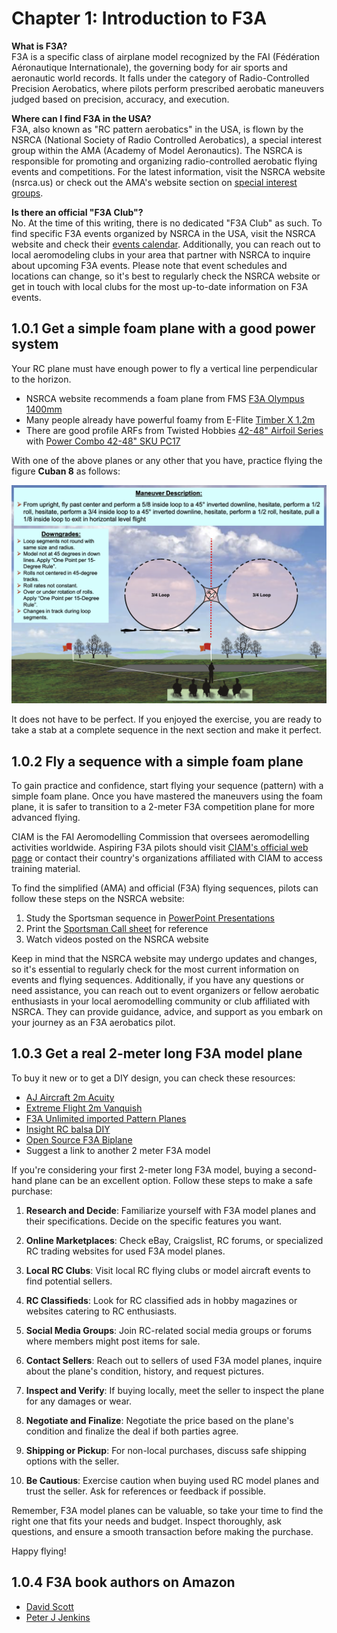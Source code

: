 # Chapter 1: Introduction to F3A

**What is F3A?**  
F3A is a specific class of airplane model recognized by the FAI (Fédération Aéronautique Internationale), the governing body for air sports and aeronautic world records. It falls under the category of Radio-Controlled Precision Aerobatics, where pilots perform prescribed aerobatic maneuvers judged based on precision, accuracy, and execution.

**Where can I find F3A in the USA?**  
F3A, also known as "RC pattern aerobatics" in the USA, is flown by the NSRCA (National Society of Radio Controlled Aerobatics), a special interest group within the AMA (Academy of Model Aeronautics). The NSRCA is responsible for promoting and organizing radio-controlled aerobatic flying events and competitions. For the latest information, visit the NSRCA website (nsrca.us) or check out the AMA's website section on [special interest groups](https://www.modelaircraft.org/about-ama/ama-organization/special-interest-groups).

**Is there an official "F3A Club"?**  
No. At the time of this writing, there is no dedicated "F3A Club" as such. To find specific F3A events organized by NSRCA in the USA, visit the NSRCA website and check their [events calendar](https://nsrca.us/index.php/eventsnewmenu/list-events). Additionally, you can reach out to local aeromodeling clubs in your area that partner with NSRCA to inquire about upcoming F3A events. Please note that event schedules and locations can change, so it's best to regularly check the NSRCA website or get in touch with local clubs for the most up-to-date information on F3A events.


## 1.0.1 Get a simple foam plane with a good power system 

Your RC plane must have enough power to fly a vertical line perpendicular to the horizon.

- NSRCA website recommends a foam plane from FMS [F3A Olympus 1400mm](https://www.horizonhobby.com/product/f3a-olympus-pnp-1400mm/FMM067P2.html)
- Many people already have powerful foamy from E-Flite [Timber X 1.2m](https://www.horizonhobby.com/product/timber-x-1.2m-pnp/EFL3875.html)
- There are good profile ARFs from Twisted Hobbies [42-48" Airfoil Series](https://twistedhobbys.com/airplanes/3d-monoplanes/42-48-airfoild-series/) with [Power Combo 42-48" SKU PC17](https://twistedhobbys.com/power-combo-42-48-mono-models/)

With one of the above planes or any other that you have, practice flying the figure **Cuban 8** as follows:

![cuban-8.png](images/cuban-8.png)

It does not have to be perfect. If you enjoyed the exercise, you are ready to take a stab at a complete sequence in the next section and make it perfect.


## 1.0.2 Fly a sequence with a simple foam plane

To gain practice and confidence, start flying your sequence (pattern) with a simple foam plane. Once you have mastered the maneuvers using the foam plane, it is safer to transition to a 2-meter F3A competition plane for more advanced flying.

CIAM is the FAI Aeromodelling Commission that oversees aeromodelling activities worldwide. Aspiring F3A pilots should visit [CIAM's official web page](https://www.fai.org/page/f3-aerobatics-training-material-judges) or contact their country's organizations affiliated with CIAM to access training material.

To find the simplified (AMA) and official (F3A) flying sequences, pilots can follow these steps on the NSRCA website:

1. Study the Sportsman sequence in [PowerPoint Presentations](https://nsrca.us/index.php/flying/sequences/powerpoints)
2. Print the [Sportsman Call sheet](https://nsrca.us/index.php/flying/sequences/call-sheets-and-aresti/sportsman-call-sheet) for reference
3. Watch videos posted on the NSRCA website

Keep in mind that the NSRCA website may undergo updates and changes, so it's essential to regularly check for the most current information on events and flying sequences. Additionally, if you have any questions or need assistance, you can reach out to event organizers or fellow aerobatic enthusiasts in your local aeromodelling community or club affiliated with NSRCA. They can provide guidance, advice, and support as you embark on your journey as an F3A aerobatics pilot.


## 1.0.3 Get a real 2-meter long F3A model plane

To buy it new or to get a DIY design, you can check these resources:

- [AJ Aircraft 2m Acuity](https://www.aj-aircraft.com/2m-acuity.html)
- [Extreme Flight 2m Vanquish](https://extremeflightrc.com/2M-Vanquish-RedWhiteYellow_p_7664.html)
- [F3A Unlimited imported Pattern Planes](https://www.f3aunlimited.com/airplanes/f3a-aircraft)
- [Insight RC balsa DIY](http://www.insightrc.com/insightrc-f3a-aircraft.html)
- [Open Source F3A Biplane](https://www.facebook.com/groups/660663817886159/)
- Suggest a link to another 2 meter F3A model

If you're considering your first 2-meter long F3A model, buying a second-hand plane can be an excellent option. Follow these steps to make a safe purchase:

1. **Research and Decide**: Familiarize yourself with F3A model planes and their specifications. Decide on the specific features you want.

2. **Online Marketplaces**: Check eBay, Craigslist, RC forums, or specialized RC trading websites for used F3A model planes.

3. **Local RC Clubs**: Visit local RC flying clubs or model aircraft events to find potential sellers.

4. **RC Classifieds**: Look for RC classified ads in hobby magazines or websites catering to RC enthusiasts.

5. **Social Media Groups**: Join RC-related social media groups or forums where members might post items for sale.

6. **Contact Sellers**: Reach out to sellers of used F3A model planes, inquire about the plane's condition, history, and request pictures.

7. **Inspect and Verify**: If buying locally, meet the seller to inspect the plane for any damages or wear.

8. **Negotiate and Finalize**: Negotiate the price based on the plane's condition and finalize the deal if both parties agree.

9. **Shipping or Pickup**: For non-local purchases, discuss safe shipping options with the seller.

10. **Be Cautious**: Exercise caution when buying used RC model planes and trust the seller. Ask for references or feedback if possible.

Remember, F3A model planes can be valuable, so take your time to find the right one that fits your needs and budget. Inspect thoroughly, ask questions, and ensure a smooth transaction before making the purchase. 

Happy flying!

## 1.0.4 F3A book authors on Amazon

- [David Scott](https://www.amazon.com/stores/David-Scott/author/B004UO1QJG)
- [Peter J Jenkins](https://www.amazon.com/stores/Peter-J-Jenkins/author/B0916KQ62Y)
